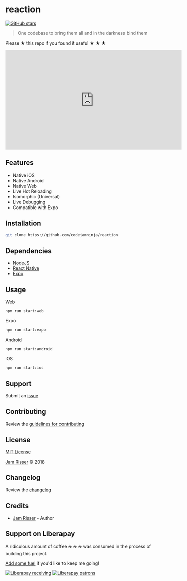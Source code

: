 # reaction

[![GitHub stars](https://img.shields.io/github/stars/codejamninja/reaction.svg?style=social&label=Stars)](https://github.com/codejamninja/reaction)

> One codebase to bring them all and in the darkness bind them

Please ★ this repo if you found it useful ★ ★ ★

<iframe width="560" height="315" src="https://www.youtube.com/embed/RHo6JZ7A8VY" frameborder="0" allow="autoplay; encrypted-media" allowfullscreen></iframe>

## Features

* Native iOS
* Native Android
* Native Web
* Live Hot Reloading
* Isomorphic (Universal)
* Live Debugging
* Compatible with Expo


## Installation

```sh
git clone https://github.com/codejamninja/reaction
```


## Dependencies

* [NodeJS](https://nodejs.org)
* [React Native](https://facebook.github.io/react-native)
* [Expo](https://expo.io)


## Usage

Web

```sh
npm run start:web
```

Expo

```sh
npm run start:expo
```

Android

```sh
npm run start:android
```

iOS

```sh
npm run start:ios
```


## Support

Submit an [issue](https://github.com/codejamninja/reaction/issues/new)


## Contributing

Review the [guidelines for contributing](https://github.com/codejamninja/reaction/blob/master/CONTRIBUTING.md)


## License

[MIT License](https://github.com/codejamninja/reaction/blob/master/LICENSE)

[Jam Risser](https://codejam.ninja) © 2018


## Changelog

Review the [changelog](https://github.com/codejamninja/reaction/blob/master/CHANGELOG.md)


## Credits

* [Jam Risser](https://codejam.ninja) - Author


## Support on Liberapay

A ridiculous amount of coffee ☕ ☕ ☕ was consumed in the process of building this project.

[Add some fuel](https://liberapay.com/codejamninja/donate) if you'd like to keep me going!

[![Liberapay receiving](https://img.shields.io/liberapay/receives/codejamninja.svg?style=flat-square)](https://liberapay.com/codejamninja/donate)
[![Liberapay patrons](https://img.shields.io/liberapay/patrons/codejamninja.svg?style=flat-square)](https://liberapay.com/codejamninja/donate)
